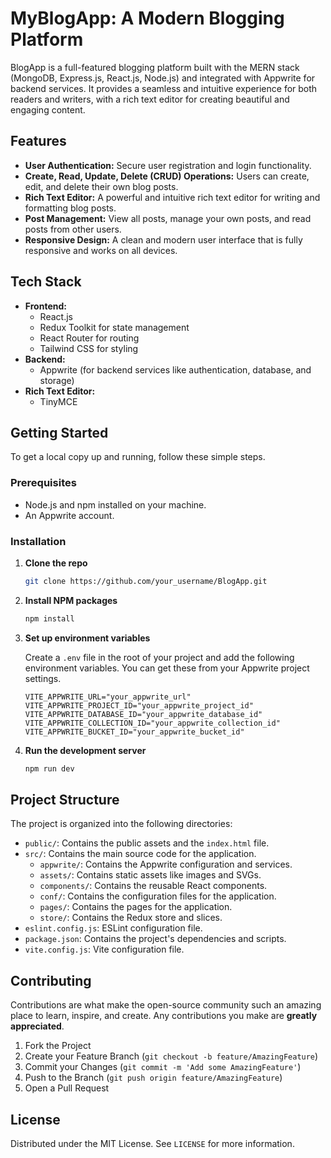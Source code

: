 # MyBlogApp: A Modern Blogging Platform

BlogApp is a full-featured blogging platform built with the MERN stack (MongoDB, Express.js, React.js, Node.js) and integrated with Appwrite for backend services. It provides a seamless and intuitive experience for both readers and writers, with a rich text editor for creating beautiful and engaging content.

## Features

-   **User Authentication:** Secure user registration and login functionality.
-   **Create, Read, Update, Delete (CRUD) Operations:** Users can create, edit, and delete their own blog posts.
-   **Rich Text Editor:** A powerful and intuitive rich text editor for writing and formatting blog posts.
-   **Post Management:** View all posts, manage your own posts, and read posts from other users.
-   **Responsive Design:** A clean and modern user interface that is fully responsive and works on all devices.

## Tech Stack

-   **Frontend:**
    -   React.js
    -   Redux Toolkit for state management
    -   React Router for routing
    -   Tailwind CSS for styling
-   **Backend:**
    -   Appwrite (for backend services like authentication, database, and storage)
-   **Rich Text Editor:**
    -   TinyMCE

## Getting Started

To get a local copy up and running, follow these simple steps.

### Prerequisites

-   Node.js and npm installed on your machine.
-   An Appwrite account.

### Installation

1.  **Clone the repo**
    ```sh
    git clone https://github.com/your_username/BlogApp.git
    ```
2.  **Install NPM packages**
    ```sh
    npm install
    ```
3.  **Set up environment variables**

    Create a `.env` file in the root of your project and add the following environment variables. You can get these from your Appwrite project settings.

    ```
    VITE_APPWRITE_URL="your_appwrite_url"
    VITE_APPWRITE_PROJECT_ID="your_appwrite_project_id"
    VITE_APPWRITE_DATABASE_ID="your_appwrite_database_id"
    VITE_APPWRITE_COLLECTION_ID="your_appwrite_collection_id"
    VITE_APPWRITE_BUCKET_ID="your_appwrite_bucket_id"
    ```

4.  **Run the development server**
    ```sh
    npm run dev
    ```

## Project Structure

The project is organized into the following directories:

-   `public/`: Contains the public assets and the `index.html` file.
-   `src/`: Contains the main source code for the application.
    -   `appwrite/`: Contains the Appwrite configuration and services.
    -   `assets/`: Contains static assets like images and SVGs.
    -   `components/`: Contains the reusable React components.
    -   `conf/`: Contains the configuration files for the application.
    -   `pages/`: Contains the pages for the application.
    -   `store/`: Contains the Redux store and slices.
-   `eslint.config.js`: ESLint configuration file.
-   `package.json`: Contains the project's dependencies and scripts.
-   `vite.config.js`: Vite configuration file.

## Contributing

Contributions are what make the open-source community such an amazing place to learn, inspire, and create. Any contributions you make are **greatly appreciated**.

1.  Fork the Project
2.  Create your Feature Branch (`git checkout -b feature/AmazingFeature`)
3.  Commit your Changes (`git commit -m 'Add some AmazingFeature'`)
4.  Push to the Branch (`git push origin feature/AmazingFeature`)
5.  Open a Pull Request

## License

Distributed under the MIT License. See `LICENSE` for more information.
